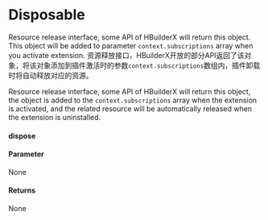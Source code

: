 # Disposable

Resource release interface, some API of HBuilderX will return this object. This object will be added to parameter `context.subscriptions` array when you activate extension. 
资源释放接口，HBuilderX开放的部分API返回了该对象，将该对象添加到插件激活时的参数`context.subscriptions`数组内，插件卸载时将自动释放对应的资源。

Resource release interface, some API of HBuilderX will return this object, the object is added to the `context.subscriptions` array when the extension is activated, and the related resource will be automatically released when the extension is uninstalled.

#### dispose

#### Parameter
None

#### Returns
None
